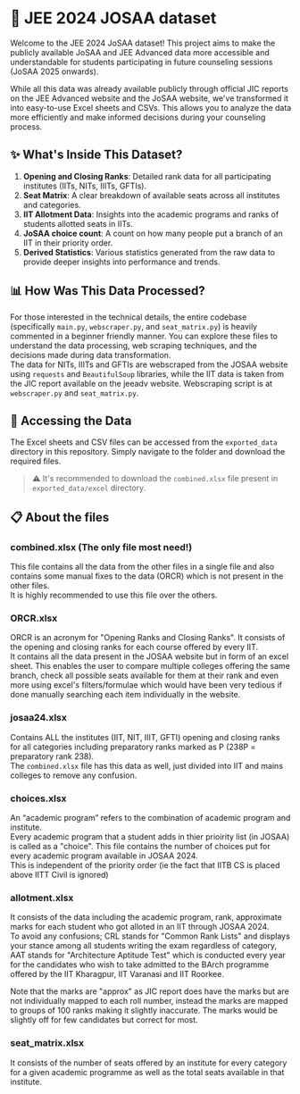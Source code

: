 # 🚀 JEE 2024 JOSAA dataset

Welcome to the JEE 2024 JoSAA dataset! This project aims to make the publicly available JoSAA and JEE Advanced data more accessible and understandable for students participating in future counseling sessions (JoSAA 2025 onwards).

While all this data was already available publicly through official JIC reports on the JEE Advanced website and the JoSAA website, we've transformed it into easy-to-use Excel sheets and CSVs. This allows you to analyze the data more efficiently and make informed decisions during your counseling process.

## ✨ What's Inside This Dataset?
1. **Opening and Closing Ranks**: Detailed rank data for all participating institutes (IITs, NITs, IIITs, GFTIs).
2. **Seat Matrix**: A clear breakdown of available seats across all institutes and categories.
3. **IIT Allotment Data**: Insights into the academic programs and ranks of students allotted seats in IITs.
4. **JoSAA choice count**: A count on how many people put a branch of an IIT in their priority order.
5. **Derived Statistics**: Various statistics generated from the raw data to provide deeper insights into performance and trends.

## 📊 How Was This Data Processed?
For those interested in the technical details, the entire codebase (specifically `main.py`, `webscraper.py`, and `seat_matrix.py`) is heavily commented in a beginner friendly manner. You can explore these files to understand the data processing, web scraping techniques, and the decisions made during data transformation.<br>
The data for NITs, IIITs and GFTIs are webscraped from the JOSAA website using `requests` and `BeautifulSoup` libraries, while the IIT data is taken from the JIC report available on the jeeadv website. Webscraping script is at `webscraper.py` and `seat_matrix.py`.<br>



## 📂 Accessing the Data

The Excel sheets and CSV files can be accessed from the `exported_data`  directory in this repository. Simply navigate to the folder and download the required files.
> ⚠️ It's recommended to download the `combined.xlsx` file present in `exported_data/excel` directory.

## 📋 About the files

### combined.xlsx  (The only file most need!)
This file contains all the data from the other files in a single file and also contains some manual fixes to the data (ORCR) which is not present in the other files.<br>
It is highly recommended to use this file over the others.

### ORCR.xlsx
 
ORCR is an acronym for "Opening Ranks and Closing Ranks". It consists of the opening and closing ranks for each course offered by every IIT.<br>
It contains all the data present in the JOSAA website but in form of an excel sheet. This enables the user to compare multiple colleges offering the same branch, check all possible seats available for them at their rank and even more using excel's filters/formulae which would have been very tedious if done manually searching each item individually in the website.

### josaa24.xlsx

Contains ALL the institutes (IIT, NIT, IIIT, GFTI) opening and closing ranks for all categories including preparatory ranks marked as P (238P = preparatory rank 238).<br>
The `combined.xlsx` file has this data as well, just divided into IIT and mains colleges to remove any confusion.

### choices.xlsx

An “academic program” refers to the combination of academic program and institute.<br>
Every academic program that a student adds in thier prioirity list (in JOSAA) is called as a "choice".
This file contains the number of choices put for every academic program available in JOSAA 2024.<br>
This is independent of the priority order (ie the fact that IITB CS is placed above IITT Civil is ignored)

###  allotment.xlsx

It consists of the data including the academic program, rank, approximate marks for each student who got alloted in an IIT through JOSAA 2024.<br>
To avoid any confusions; CRL stands for "Common Rank Lists" and displays your stance among all students writing the exam regardless of category, AAT stands for "Architecture Aptitude Test" which is conducted every year for the candidates who wish to take admitted to the BArch programme offered by the IIT Kharagpur, IIT Varanasi and IIT Roorkee. 


Note that the marks are "approx" as JIC report does have the marks but are not individually mapped to each roll number, instead the marks are mapped to groups of 100 ranks making it slightly inaccurate. The marks would be slightly off for few candidates but correct for most.

### seat_matrix.xlsx

It consists of the number of seats offered by an institute for every category for a given academic programme as well as the total seats available in that institute.














